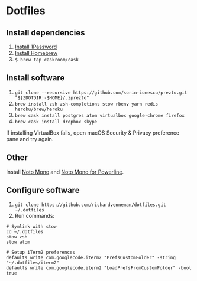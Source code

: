 # Dotfiles

## Install dependencies

1. [Install 1Password](https://1password.com)
2. [Install Homebrew](https://brew.sh)
3. `$ brew tap caskroom/cask`

## Install software

1. `git clone --recursive https://github.com/sorin-ionescu/prezto.git "${ZDOTDIR:-$HOME}/.zprezto"`
2. `brew install zsh zsh-completions stow rbenv yarn redis heroku/brew/heroku`
3. `brew cask install postgres atom virtualbox google-chrome firefox`
4. `brew cask install dropbox skype`

If installing VirtualBox fails, open macOS Security & Privacy preference pane and try again.

## Other

Install [Noto Mono](https://www.google.com/get/noto/) and [Noto Mono for Powerline](https://github.com/powerline/fonts/tree/master/NotoMono).

## Configure software

1. `git clone https://github.com/richardvenneman/dotfiles.git ~/.dotfiles`
2. Run commands:

```shell
# Symlink with stow
cd ~/.dotfiles
stow zsh
stow atom

# Setup iTerm2 preferences
defaults write com.googlecode.iterm2 "PrefsCustomFolder" -string "~/.dotfiles/iterm2"
defaults write com.googlecode.iterm2 "LoadPrefsFromCustomFolder" -bool true
```
